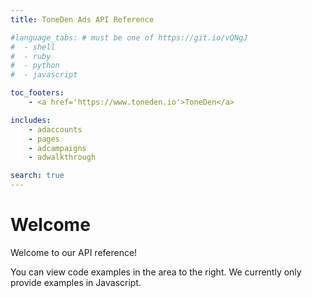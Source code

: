 ```yaml
---
title: ToneDen Ads API Reference

#language_tabs: # must be one of https://git.io/vQNgJ
#  - shell
#  - ruby
#  - python
#  - javascript

toc_footers:
    - <a href='https://www.toneden.io'>ToneDen</a>

includes:
    - adaccounts
    - pages
    - adcampaigns
    - adwalkthrough

search: true
---
```


# Welcome

Welcome to our API reference!

You can view code examples in the area to the right. We currently only provide examples in Javascript.
